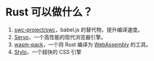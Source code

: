 # Rust 可以做什么？

1. [swc-project/swc](https://github.com/swc-project/swc)，babel.js 的替代物，提升编译速度。
2. [Servo](https://servo.org/)，一个高性能的现代浏览器引擎。
3. [wasm-pack](https://rustwasm.github.io/wasm-pack/)，一个将 Rust 编译为 [WebAssembly][wasm] 的工具。
4. [Stylo](https://hacks.mozilla.org/2017/08/inside-a-super-fast-css-engine-quantum-css-aka-stylo/)，一个超快的 CSS 引擎

[wasm]: https://webassembly.org/